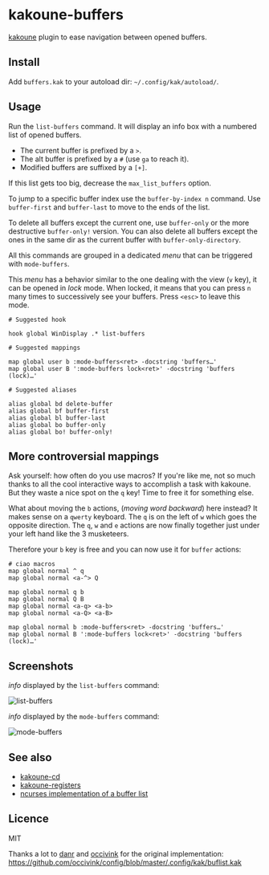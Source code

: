 # kakoune-buffers

[kakoune](http://kakoune.org) plugin to ease navigation between opened buffers.

## Install

Add `buffers.kak` to your autoload dir: `~/.config/kak/autoload/`.

## Usage

Run the `list-buffers` command. It will display an info box with a numbered list of opened buffers.

- The current buffer is prefixed by a `>`.
- The alt buffer is prefixed by a `#` (use `ga` to reach it).
- Modified buffers are suffixed by a `[+]`.

If this list gets too big, decrease the `max_list_buffers` option.

To jump to a specific buffer index use the `buffer-by-index n` command.
Use `buffer-first` and `buffer-last` to move to the ends of the list.

To delete all buffers except the current one, use `buffer-only` or the more destructive `buffer-only!` version.
You can also delete all buffers except the ones in the same dir as the current buffer with `buffer-only-directory`.

All this commands are grouped in a dedicated *menu* that can be triggered with `mode-buffers`.

This *menu* has a behavior similar to the one dealing with the view (`v` key), it can be opened
in *lock* mode. When locked, it means that you can press `n` many times to successively see your buffers.
Press `<esc>` to leave this mode.

```
# Suggested hook

hook global WinDisplay .* list-buffers

# Suggested mappings

map global user b :mode-buffers<ret> -docstring 'buffers…'
map global user B ':mode-buffers lock<ret>' -docstring 'buffers (lock)…'

# Suggested aliases

alias global bd delete-buffer
alias global bf buffer-first
alias global bl buffer-last
alias global bo buffer-only
alias global bo! buffer-only!
```

## More controversial mappings

Ask yourself: how often do you use macros? If you're like me, not so much thanks to all the cool interactive ways 
to accomplish a task with kakoune. But they waste a nice spot on the `q` key! Time to free it for something else.

What about moving the `b` actions, (*moving word backward*) here instead? It makes sense on a `qwerty` keyboard.
The `q` is on the left of `w` which goes the opposite direction. The `q`, `w` and `e` actions are now finally together
just under your left hand like the 3 musketeers.

Therefore your `b` key is free and you can now use it for `buffer` actions:

```
# ciao macros
map global normal ^ q
map global normal <a-^> Q

map global normal q b
map global normal Q B
map global normal <a-q> <a-b>
map global normal <a-Q> <a-B>

map global normal b :mode-buffers<ret> -docstring 'buffers…'
map global normal B ':mode-buffers lock<ret>' -docstring 'buffers (lock)…'
```

## Screenshots

*info* displayed by the `list-buffers` command:

![list-buffers](https://raw.githubusercontent.com/delapouite/kakoune-buffers/master/list-buffers.jpg)

*info* displayed by the `mode-buffers` command:

![mode-buffers](https://raw.githubusercontent.com/delapouite/kakoune-buffers/master/mode-buffers.jpg)

## See also

- [kakoune-cd](https://github.com/Delapouite/kakoune-cd)
- [kakoune-registers](https://github.com/Delapouite/kakoune-registers)
- [ncurses implementation of a buffer list](https://github.com/mawww/kakoune/pull/1065)

## Licence

MIT

Thanks a lot to [danr](https://github.com/danr) and [occivink](https://github.com/occivink)
for the original implementation: https://github.com/occivink/config/blob/master/.config/kak/buflist.kak
